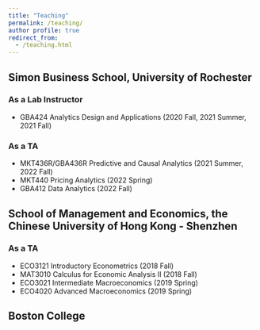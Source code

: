 ```yaml
---
title: "Teaching"
permalink: /teaching/
author profile: true
redirect_from: 
  - /teaching.html
---
```


## Simon Business School, University of Rochester
### As a Lab Instructor
- GBA424 Analytics Design and Applications (2020 Fall, 2021 Summer, 2021 Fall)

### As a TA
- MKT436R/GBA436R Predictive and Causal Analytics (2021 Summer, 2022 Fall)
- MKT440 Pricing Analytics (2022 Spring)
- GBA412 Data Analytics (2022 Fall)

## School of Management and Economics, the Chinese University of Hong Kong - Shenzhen
### As a TA
- ECO3121 Introductory Econometrics (2018 Fall)
- MAT3010 Calculus for Economic Analysis II (2018 Fall)
- ECO3021 Intermediate Macroeconomics (2019 Spring)
- ECO4020 Advanced Macroeconomics (2019 Spring)

## Boston College

